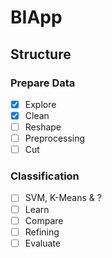 # BIApp

## Structure

### Prepare Data

- [x] Explore
- [x] Clean 
- [ ] Reshape
- [ ] Preprocessing 
- [ ] Cut

### Classification

- [ ] SVM, K-Means & ?
- [ ] Learn
- [ ] Compare
- [ ] Refining
- [ ] Evaluate